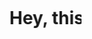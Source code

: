 <marquee><h1> Hey, this is us - Intel Student Ambassadors VITC 👋 </h1><marquee>

<img src="https://github.com/Intel-Student-Ambassadors/.github/blob/main/profile/assets/ISA_VITC.gif">
  
<br><br>
  
- 👬Yes, we are building an Intel enthusiast community where individuals join to learn more about Intel Technologies, tools and Programs. 
- 📅 In fact, we’ve been doing this since **January 9th, 2022**. That's when we made and finalised our team. 
- 🏆 Since then we have conducted an event on **January 14th, 2022**, attended by roughly over **110 students** 🤯. But that's just us. 
- 💡 We are proud to be part of the Intel Team as Student Ambassador and Core team members. 
- 🤩 We are highly excited and enthusiastic to conduct more events, informative sessions, hackathons, competitions, & fun tasks🪐. 
- 😊 Yes, [Is that enough?](https://github.com/Intel-Student-Ambassadors/) - probably for now Yes!!

<br>
<h4 align="center">
  
🚩 Want to join our GitHub Organisation?? [Click Here](https://github.com/Intel-Student-Ambassadors/welcome/issues/new?assignees=hariketsheth&labels=github-invitation&template=invitation.yml&title=Please+invite+me+to+the+community)
  
</h4>
